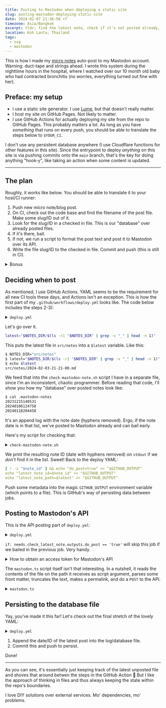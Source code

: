```yaml
---
title: Posting to Mastodon when deploying a static site
slug: posting-mastodon-deploying-static-site
date: 2024-02-07 21:36:58 +7
timezone: Asia/Bangkok
excerpt: tldr; find the latest note, check if it's not posted already, post, persist to log file.
location: Koh Lanta, Thailand
tags:
  - ssg
  - mastodon
---
```


This is how I made my [micro notes](/micro) auto-post to my Mastodon account. Warning: duct-tape and strings ahead. I wrote
this system during the nighttime hours in the hospital, where I watched over our 10 month old baby who had contracted
bronchitis (no worries, everything turned out fine with her).

## Preface: my setup

- I use a static site generator. I use [Lume](http://lume.land), but that doesn't really matter.
- I host my site on GitHub Pages. Not likely to matter.
- I use GitHub Actions for actually deploying my site from the repo to GitHub Pages. This probably matters a lot. As
long as you have _something_ that runs on every push, you should be able to translate the steps below to `$YOUR_CI`.

I don't use any persistent database anywhere (I use Cloudflare functions for other features in this site). Since the
entrypoint to deploy _anything_ on this site is via pushing commits onto the `main` branch, that's the key for doing
anything "hook-y", like taking an action when some content is updated.

***

## The plan

Roughly, it works like below. You should be able to translate it to your host/CI runner:

1. Push new micro note/blog post.
2. On CI, check out the code base and find the filename of the post file. Make some slug/ID out of it.
3. Look for the slug/ID in a checked in file. This is our "database" over already posted files.
4. If it's there, bail.
5. If not, we run a script to format the post text and post it to Mastodon over its API.
6. Write the file slug/ID to the checked in file. Commit and push (this is still in CI).

<details class="Notice">
<summary>Bonus</summary>

I also do some fanciness before step 5) where I wait before the site is fully deployed before I post to Mastodon. If
not, people could click the linkback to the post on Mastodon and get to a 404 on my site!

Here's the source code. Note the `ENDPOINT` variable which is `https://johan.im/status.json`, where I — at build time —
put all goodies.

```bash
#!/usr/bin/env bash
#
# Waits for a give note to be deployed at johan.im
#
# Usage:
# ./script/wait-for-status.sh <path to note>
# ./script/wait-for-status.sh --latest

ENDPOINT="https://johan.im/status.json"
DIR="src/notes"

file_path="$1"

if [ -z "$file_path" ]; then
    echo "Usage: script/wait-for-status.sh <path> | --latest"
    exit 1
fi

if [ "$file_path" == "--latest" ]; then
    file_path=$(ls -r1 "$DIR" | grep -v "_" | head -n 1)
else
    file_path=$(basename "$file_path")
fi

# 2022-01-04-09-37.md -> 202201040937
file_id=$(echo "$file_path" | sed -e "s/-//g" | cut -f 1 -d ".")

while true; do
    deployed=$(curl -s "$ENDPOINT" | jq -r ".micro")
    is_deployed=$([ "$deployed" = "$file_id" ] && echo true || echo false)

    echo "$([ "$is_deployed" = true ] && echo "✅" || echo "🕣") [$(date -u)] Deployed: $deployed $([ "$is_deployed" = true ] && echo "==" || echo "!=") Latest: $file_id"

    if [ "$is_deployed" = true ]; then
        break
    fi

    sleep 2
done
```

</details>

## Deciding when to post

As mentioned, I use GitHub Actions. YAML seems to be the requirement for all new CI tools these days, and Actions isn't
an exception. This is how the first part of my `.github/workflows/deploy.yml` looks like. The code below includes the
steps 2-3):

<details>
    <summary><code>deploy.yml</code></summary>

{% raw %}
```yaml
name: Build and deploy

on:
    push:
        paths:
            - "src/**/*"

env:
    DENO_VERSION: v1.40.3
    MASTODON_LOG_FILE: .mastodon-notes
    NOTES_DIR: src/notes

jobs:
    build:
        name: Build
        # Omitted: builds the static site into .html files
    deploy:
        name: Deploy
        # Omitted: puts the built site onto gh-pages branch
    check_latest_note:
        name: Check latest note
        runs-on: ubuntu-latest
        outputs:
            do_post: ${{ steps.mastodon_note_check.outputs.do_post }}
            latest_note_id: ${{ steps.mastodon_note_check.outputs.latest_note_id }}
            latest_note_path: ${{ steps.mastodon_note_check.outputs.latest_note_path }}
        steps:
            - name: Checkout code
              uses: actions/checkout@v4

            - name: Check if latest note is already posted
              id: mastodon_note_check
              run: |
                latest="$NOTES_DIR/$(ls -r1 "$NOTES_DIR" | grep -v "_" | head -n 1)"
                note_id=$(./script/check-mastodon-note.sh "$latest")
                [ -z "$note_id" ] && echo "Latest note $latest is posted. Bail." || echo "Latest note $latest is not posted. Do post."
                [ ! -z "$note_id" ] && echo "do_post=true" >> "$GITHUB_OUTPUT"
                echo "latest_note_id=$note_id" >> "$GITHUB_OUTPUT"
                echo "latest_note_path=$latest" >> "$GITHUB_OUTPUT"
                cat "$GITHUB_OUTPUT"
              env:
                  NOTES_DIR: ${{ env.NOTES_DIR }}
```
{% endraw %}

</details>

Let's go over it.

```bash
latest="$NOTES_DIR/$(ls -r1 "$NOTES_DIR" | grep -v "_" | head -n 1)"
```
This puts the latest file in `src/notes` into a `$latest` variable. Like this:
```bash
$ NOTES_DIR="src/notes"
$ latest="$NOTES_DIR/$(ls -r1 "$NOTES_DIR" | grep -v "_" | head -n 1)"
$ echo $latest
src/notes/2024-02-03-21-21-00.md
```
We feed that into the `check-mastodon-note.sh` script I have in a separate file, since I'm an inconsistent, chaotic
programmer. Before reading that code, I'll show you how my "database" over posted notes look like:

```bash
$ cat .mastodon-notes
20231215140531
20240106124758
20240118204458
```

It's an append log with the note date (hyphens removed). Ergo, if the note date is in that list, we've posted to
Mastodon already and can bail early.

Here's my script for checking that:

<details>
    <summary><code>check-mastodon-note.sh</code></summary>

```bash
#!/usr/bin/env bash
#
# Check whether we've posted the input file path to Mastodon (persisted in $MASTODON_LIST)
#
# Usage:
#
# ./script/check-mastodon-note.sh <path to file>
# ./script/check-mastodon-note.sh --latest
# same as:
# ./script/check-mastodon-note.sh $(ls -r1 "src/notes" | grep -v "_" | head -n 1)

MASTODON_LIST=".mastodon-notes"
DIR="src/notes"

file_path="$1"

if [ "$file_path" == "--latest" ]; then
    file_path=$(ls -r1 "$DIR" | grep -v "_" | head -n 1)
else
    file_path=$(basename "$file_path")
fi

# 2022-01-04-09-37.md -> 202201040937
file_id=$(echo "$file_path" | sed -e "s/-//g" | cut -f 1 -d ".")

case `cat "$MASTODON_LIST" | grep -Fxq "$file_id" >/dev/null; echo $?` in
  0)
    # found
    exit 0
    ;;
  1)
    # not found, continue
    echo "$file_id"
    exit 0
    ;;
  *)
    # error
    echo "An error occurred when checking $MASTODON_LIST for note: $file_id" 1>&2
    exit 1
    ;;
esac
```

</details>

We print the resulting note ID (date with hyphens removed) on `stdout` if we *don't* find it in the list. Sweet! Back
to the deploy YAML:

```yaml
[ ! -z "$note_id" ] && echo "do_post=true" >> "$GITHUB_OUTPUT"
echo "latest_note_id=$note_id" >> "$GITHUB_OUTPUT"
echo "latest_note_path=$latest" >> "$GITHUB_OUTPUT"
```
Push some metadata into the magic `GITHUB_OUTPUT` environment variable (which points to a file). This is GitHub's way
of persisting data between jobs.

## Posting to Mastodon's API

This is the API posting part of `deploy.yml`:

<details>
    <summary><code>deploy.yml</code></summary>

{% raw %}
```yaml
post_mastodon:
    name: Post to Mastodon
    needs: [deploy, check_latest_note] # can't send post with permalink until site is deployed
    runs-on: ubuntu-latest
    if: needs.check_latest_note.outputs.do_post == 'true'
    steps:
        - name: Checkout code
          uses: actions/checkout@v4

        - name: Setup Deno
          uses: denoland/setup-deno@v1
          with:
              deno-version: ${{ env.DENO_VERSION }}

        - name: Post to Mastodon API
          run: deno run --allow-net --allow-read --allow-write --allow-env script/mastodon.ts "$LATEST_NOTE_PATH"
          env:
              MASTODON_ACCESS_TOKEN: ${{ secrets.MASTODON_ACCESS_TOKEN }}
              LATEST_NOTE_PATH: ${{ needs.check_latest_note.outputs.latest_note_path }}
```
{% endraw %}

</details>

`if: needs.check_latest_note.outputs.do_post == 'true'` will skip this job if we bailed in the previous job. Very handy.

<details class="Notice">
    <summary>How to obtain an access token for Mastodon's API</summary>

Fear not, Mastodon are one of those services which has a seat in heaven: they give you a plain old access token (bearer)
which you can use in all API calls 🥹 No messing around with OAuth.

Read all about it [in their docs](https://docs.joinmastodon.org/client/token/).

Then put the token as `MASTODON_ACCESS_TOKEN` in your repo's secret section in settings.

</details>

The `mastodon.ts` script itself isn't that interesting. In a nutshell, it reads the contents of the file on the path it
receives as script argument, parses some front matter, truncates the text, makes a permalink, and do a `POST` to the
API.

<details>
    <summary><code>mastodon.ts</code></summary>

```ts
// deno run --allow-net --allow-read --allow-write --allow-env script/mastodon.ts <path>
// Env vars:
// - MASTODON_ACCESS_TOKEN
// - DRY (optional)

import { parse } from 'yaml';
import { extract } from 'front_matter/any.ts';
import { notePermalinkOf } from '../src/_includes/permalinks.ts';
import * as path from 'path';

const DRY_RUN = !!Deno.env.get('DRY');

const accessToken = Deno.env.get('MASTODON_ACCESS_TOKEN');

if (!accessToken) {
    console.error('No ACCESS_TOKEN');
    Deno.exit(1);
}

const metaFile = import.meta.dirname + '/../src/_data/meta.yml';

interface Meta {
    site: string;
    mastodon: {
        instance?: string;
    };
}
const meta = (await Deno.readTextFile(metaFile).then(parse)) as Partial<Meta>;

if (!meta?.mastodon?.instance) {
    console.error(`No mastodon.instance key in ${metaFile.toString()}`);
    Deno.exit(1);
}

const truncateToStatus = (str: string, permalink: string) => {
    const maxLimit = 500;
    const footer = `\n\n↳ ${permalink}`;
    const statusLimit = maxLimit - footer.length;

    if (str.length <= statusLimit) {
        return str + footer;
    }

    return str.slice(0, statusLimit - 1) + '…' + footer;
};

const API_ROOT = `https://${meta.mastodon.instance}`;

const postStatus = async (filePath: string) => {
    console.log(`Posting contents of ${filePath}`);

    const latestId = path.basename(filePath).replaceAll('-', '').split('.').at(0)!;

    console.log(`Latest note ID is: ${latestId}`);

    const note = extract(await Deno.readTextFile(import.meta.dirname + `/../${filePath}`));

    if (note.attrs.draft || note.attrs.skip_mastodon) {
        console.log(`Skipping posting because one of "draft" or "skip_mastodon" are true for note ${filePath}`);
        return;
    }

    const permalink = meta.site + notePermalinkOf(latestId);

    const statusBody = truncateToStatus(note.body.trim(), permalink);

    console.log(`> Posting status (${statusBody.length} chars):\n----------------------------\n${statusBody}`);

    if (DRY_RUN) {
        console.log(`> Status posted to <DRY RUN>`);
        return;
    }

    const url = new URL('/api/v1/statuses', API_ROOT);
    const form = new FormData();

    form.append('status', statusBody);

    const res = await fetch(url, {
        method: 'POST',
        headers: {
            Authorization: `Bearer ${accessToken}`,
            'Idempotency-Key': crypto.randomUUID(),
        },
        body: form,
    });

    const json = await res.json();

    if (!res.ok) {
        throw new Error(`Posting failed with ${res.status}: ${json.error}`);
    }

    console.log(`> Status posted to ${json.url}`);
};

// Main

if (!Deno.args[0]) {
    console.error('Run with mastodon.ts <path to note>');
    Deno.exit(1);
}

await postStatus(Deno.args[0]).catch((err) => {
    console.error(err);
    Deno.exit(1);
});
```

</details>

## Persisting to the database file

Yay, you've made it this far! Let's check out the final stretch of the lovely YAML:

<details>
    <summary><code>deploy.yml</code></summary>

{% raw %}
```yaml
- name: Write to log
  run: |
      echo "$LATEST_UNPOSTED" >> $MASTODON_LOG_FILE
      cat "$MASTODON_LOG_FILE"
  env:
      MASTODON_LOG_FILE: ${{ env.MASTODON_LOG_FILE }}
      LATEST_UNPOSTED: ${{ needs.check_latest_note.outputs.latest_note_id }}

- name: Commit and push posted notes
  run: |
    git config user.name "Automated"
    git config user.email "actions@users.noreply.github.com"
    git add $MASTODON_LOG_FILE
    timestamp=$(date -u)
    git commit -m "Latest post to Mastodon: $timestamp [skip-ci]" || exit 0
    git push
  env:
      MASTODON_LOG_FILE: ${{ env.MASTODON_LOG_FILE }}
```
{% endraw %}

</details>

1. Append the date/ID of the latest post into the log/database file.
2. Commit this and push to persist.

Done!

***

As you can see, it's essentially just keeping track of the latest unposted file and shoves that around betwen the steps
in the GitHub Action 🤷 But I like the approach of thinking in files and thus always keeping the state within the
repo's boundaries.

I love DIY solutions over external services. Mo' dependencies, mo' problems.
